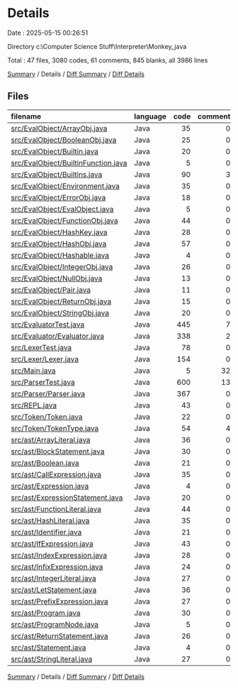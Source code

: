 # Details

Date : 2025-05-15 00:26:51

Directory c:\\Computer Science Stuff\\Interpreter\\Monkey_java

Total : 47 files,  3080 codes, 61 comments, 845 blanks, all 3986 lines

[Summary](results.md) / Details / [Diff Summary](diff.md) / [Diff Details](diff-details.md)

## Files
| filename | language | code | comment | blank | total |
| :--- | :--- | ---: | ---: | ---: | ---: |
| [src/EvalObject/ArrayObj.java](/src/EvalObject/ArrayObj.java) | Java | 35 | 0 | 14 | 49 |
| [src/EvalObject/BooleanObj.java](/src/EvalObject/BooleanObj.java) | Java | 25 | 0 | 11 | 36 |
| [src/EvalObject/Builtin.java](/src/EvalObject/Builtin.java) | Java | 20 | 0 | 10 | 30 |
| [src/EvalObject/BuiltinFunction.java](/src/EvalObject/BuiltinFunction.java) | Java | 5 | 0 | 3 | 8 |
| [src/EvalObject/Builtins.java](/src/EvalObject/Builtins.java) | Java | 90 | 3 | 20 | 113 |
| [src/EvalObject/Environment.java](/src/EvalObject/Environment.java) | Java | 35 | 0 | 14 | 49 |
| [src/EvalObject/ErrorObj.java](/src/EvalObject/ErrorObj.java) | Java | 18 | 0 | 8 | 26 |
| [src/EvalObject/EvalObject.java](/src/EvalObject/EvalObject.java) | Java | 5 | 0 | 4 | 9 |
| [src/EvalObject/FunctionObj.java](/src/EvalObject/FunctionObj.java) | Java | 44 | 0 | 14 | 58 |
| [src/EvalObject/HashKey.java](/src/EvalObject/HashKey.java) | Java | 28 | 0 | 6 | 34 |
| [src/EvalObject/HashObj.java](/src/EvalObject/HashObj.java) | Java | 57 | 0 | 15 | 72 |
| [src/EvalObject/Hashable.java](/src/EvalObject/Hashable.java) | Java | 4 | 0 | 3 | 7 |
| [src/EvalObject/IntegerObj.java](/src/EvalObject/IntegerObj.java) | Java | 26 | 0 | 12 | 38 |
| [src/EvalObject/NullObj.java](/src/EvalObject/NullObj.java) | Java | 13 | 0 | 6 | 19 |
| [src/EvalObject/Pair.java](/src/EvalObject/Pair.java) | Java | 11 | 0 | 5 | 16 |
| [src/EvalObject/ReturnObj.java](/src/EvalObject/ReturnObj.java) | Java | 15 | 0 | 8 | 23 |
| [src/EvalObject/StringObj.java](/src/EvalObject/StringObj.java) | Java | 20 | 0 | 10 | 30 |
| [src/EvaluatorTest.java](/src/EvaluatorTest.java) | Java | 445 | 7 | 89 | 541 |
| [src/Evaluator/Evaluator.java](/src/Evaluator/Evaluator.java) | Java | 338 | 2 | 52 | 392 |
| [src/LexerTest.java](/src/LexerTest.java) | Java | 78 | 0 | 11 | 89 |
| [src/Lexer/Lexer.java](/src/Lexer/Lexer.java) | Java | 154 | 0 | 23 | 177 |
| [src/Main.java](/src/Main.java) | Java | 5 | 32 | 5 | 42 |
| [src/ParserTest.java](/src/ParserTest.java) | Java | 600 | 13 | 197 | 810 |
| [src/Parser/Parser.java](/src/Parser/Parser.java) | Java | 367 | 0 | 75 | 442 |
| [src/REPL.java](/src/REPL.java) | Java | 43 | 0 | 9 | 52 |
| [src/Token/Token.java](/src/Token/Token.java) | Java | 22 | 0 | 8 | 30 |
| [src/Token/TokenType.java](/src/Token/TokenType.java) | Java | 54 | 4 | 16 | 74 |
| [src/ast/ArrayLiteral.java](/src/ast/ArrayLiteral.java) | Java | 36 | 0 | 15 | 51 |
| [src/ast/BlockStatement.java](/src/ast/BlockStatement.java) | Java | 30 | 0 | 10 | 40 |
| [src/ast/Boolean.java](/src/ast/Boolean.java) | Java | 21 | 0 | 10 | 31 |
| [src/ast/CallExpression.java](/src/ast/CallExpression.java) | Java | 35 | 0 | 9 | 44 |
| [src/ast/Expression.java](/src/ast/Expression.java) | Java | 4 | 0 | 3 | 7 |
| [src/ast/ExpressionStatement.java](/src/ast/ExpressionStatement.java) | Java | 20 | 0 | 9 | 29 |
| [src/ast/FunctionLiteral.java](/src/ast/FunctionLiteral.java) | Java | 44 | 0 | 13 | 57 |
| [src/ast/HashLiteral.java](/src/ast/HashLiteral.java) | Java | 35 | 0 | 12 | 47 |
| [src/ast/Identifier.java](/src/ast/Identifier.java) | Java | 21 | 0 | 9 | 30 |
| [src/ast/IfExpression.java](/src/ast/IfExpression.java) | Java | 43 | 0 | 13 | 56 |
| [src/ast/IndexExpression.java](/src/ast/IndexExpression.java) | Java | 28 | 0 | 10 | 38 |
| [src/ast/InfixExpression.java](/src/ast/InfixExpression.java) | Java | 24 | 0 | 9 | 33 |
| [src/ast/IntegerLiteral.java](/src/ast/IntegerLiteral.java) | Java | 27 | 0 | 11 | 38 |
| [src/ast/LetStatement.java](/src/ast/LetStatement.java) | Java | 36 | 0 | 11 | 47 |
| [src/ast/PrefixExpression.java](/src/ast/PrefixExpression.java) | Java | 27 | 0 | 11 | 38 |
| [src/ast/Program.java](/src/ast/Program.java) | Java | 30 | 0 | 10 | 40 |
| [src/ast/ProgramNode.java](/src/ast/ProgramNode.java) | Java | 5 | 0 | 4 | 9 |
| [src/ast/ReturnStatement.java](/src/ast/ReturnStatement.java) | Java | 26 | 0 | 14 | 40 |
| [src/ast/Statement.java](/src/ast/Statement.java) | Java | 4 | 0 | 3 | 7 |
| [src/ast/StringLiteral.java](/src/ast/StringLiteral.java) | Java | 27 | 0 | 11 | 38 |

[Summary](results.md) / Details / [Diff Summary](diff.md) / [Diff Details](diff-details.md)